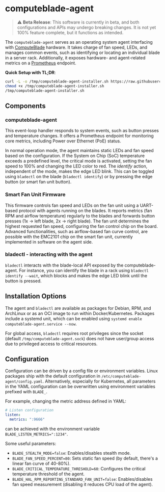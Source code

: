 # computeblade-agent

> :warning: **Beta Release**: This software is currently in beta, and both configurations and APIs may undergo breaking changes. It is not yet 100% feature complete, but it functions as intended.

The `computeblade-agent` serves as an operating system agent interfacing with [ComputeBlade](http://computeblade.com) hardware. It takes charge of fan speed, LEDs, and manages common events, such as identifying or locating an individual blade in a server rack. Additionally, it exposes hardware- and agent-related metrics on a [Prometheus](http://prometheus.io) endpoint.

**Quick Setup with TL;DR**:
```bash
curl -L -o /tmp/computeblade-agent-installer.sh https://raw.githubusercontent.com/Uptime-Lab/computeblade-agent/main/hack/autoinstall.sh
chmod +x /tmp/computeblade-agent-installer.sh
/tmp/computeblade-agent-installer.sh
```

## Components

### computeblade-agent
This event-loop handler responds to system events, such as button presses and temperature changes. It offers a Prometheus endpoint for monitoring core metrics, including Power over Ethernet (PoE) status.

In normal operation mode, the agent maintains static LEDs and fan speed based on the configuration. If the System on Chip (SoC) temperature exceeds a predefined level, the critical mode is activated, setting the fan speed to 100% and changing the LED color to red. The _identify_ action, independent of the mode, makes the edge LED blink. This can be toggled using `bladectl` on the blade (`bladectl identify`) or by pressing the edge button (or smart fan unit button).

### Smart Fan Unit Firmware
This firmware controls fan speed and LEDs on the fan unit using a UART-based protocol with agents running on the blades. It reports metrics (fan RPM and airflow temperature) regularly to the blades and forwards button presses (1x -> left blade, 2x -> right blade). The fan unit determines the highest requested fan speed, configuring the fan control chip on the board. Advanced functionalities, such as airflow-based fan curve control, are possible with the EMC2101 chip on the smart fan unit, currently implemented in software on the agent side.

### bladectl - interacting with the agent
`bladectl` interacts with the blade-local API exposed by the computeblade-agent. For instance, you can identify the blade in a rack using `bladectl identify --wait`, which blocks and makes the edge LED blink until the button is pressed.

## Installation Options

The agent and `bladectl` are available as packages for Debian, RPM, and ArchLinux or as an OCI image to run within Docker/Kubernetes. Packages include a systemd unit, which can be enabled using `systemd enable computeblade-agent.service --now`.

For global access, `bladectl` requires root privileges since the socket (default `/tmp/computeblade-agent.sock`) does not have user/group access due to privileged access to critical resources.

<!-- WIP
**Kubernetes Deployment**:
A Kustomize environment can be found in `hack/deploy`. Use `kubectl -k hack/deploy` or employ a GitOps tool like FluxCD.
-->

## Configuration
Configuration can be driven by a config file or environment variables. Linux packages ship with the default configuration in `/etc/computeblade-agent/config.yaml`. Alternatively, especially for Kubernetes, all parameters in the YAML configuration can be overwritten using environment variables prefixed with `BLADE_`.

For example, changing the metric address defined in YAML:
```yaml
# Listen configuration
listen:
  metrics: ":9666"
```
can be achieved with the environment variable `BLADE_LISTEN_METRICS=":1234"`.

Some useful parameters:
- `BLADE_STEALTH_MODE=false`: Enables/disables stealth mode.
- `BLADE_FAN_SPEED_PERCENT=80`: Sets static fan speed (by default, there's a linear fan curve of 40-80%).
- `BLADE_CRITICAL_TEMPERATURE_THRESHOLD=60`: Configures the critical temperature threshold of the agent.
- `BLADE_HAL_RPM_REPORTING_STANDARD_FAN_UNIT=false`: Enables/disables fan speed measurement (disabling it reduces CPU load of the agent).
